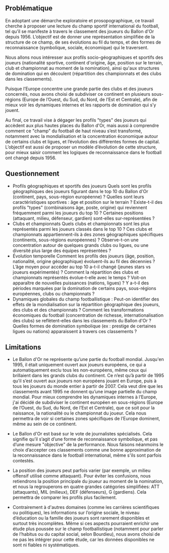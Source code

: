 ## Problématique 

En adoptant une démarche exploratoire et prosopographique, ce travail cherche à proposer une lecture du champ sportif international du football, tel qu’il se manifeste à travers le classement des joueurs du Ballon d'Or depuis 1956. L’objectif est de donner une représentation simplifiée de la structure de ce champ, de ses évolutions au fil du temps, et des formes de reconnaissance (symbolique, sociale, économique) qui le traversent.

Nous allons nous intéresser aux profils socio-géographiques et sportifs des joueurs (nationalité sportive, continent d'origine, âge, position sur le terrain, club et championnat au moment de la nomination), ainsi qu'aux structures de domination qui en découlent (répartition des championnats et des clubs dans les classements).

Puisque l’Europe concentre une grande partie des clubs et des joueurs concernés, nous avons choisi de subdiviser ce continent en plusieurs sous-régions (Europe de l’Ouest, du Sud, du Nord, de l’Est et Centrale), afin de mieux voir les dynamiques internes et les rapports de domination qui s’y jouent.

Au final, ce travail vise à dégager les profils "types" des joueurs qui accèdent aux plus hautes places du Ballon d'Or, mais aussi à comprendre comment ce "champ" du football de haut niveau s’est transformé, notamment avec la mondialisation et la concentration économique autour de certains clubs et ligues, et l’évolution des différentes formes de capital. L’objectif est aussi de proposer un modèle d’évolution de cette structure, pour mieux saisir comment les logiques de reconnaissance dans le football ont changé depuis 1956.

## Questionnement

* Profils géographiques et sportifs des joueurs
Quels sont les profils géographiques des joueurs figurant dans le top 10 du Ballon d'Or (continent, pays, sous-région européenne) ?
Quelles sont leurs caractéristiques sportives : âge et position sur le terrain ?
Existe-t-il des profils "types" (combinaisons âge, poste, origine) qui reviennent fréquemment parmi les joueurs du top 10 ?
Certaines positions (attaquant, milieu, défenseur, gardien) sont-elles sur-représentées ?
* Clubs et championnats 
Quels clubs et championnats sont les plus représentés parmi les joueurs classés dans le top 10 ?
Ces clubs et championnats appartiennent-ils à des zones géographiques spécifiques (continents, sous-régions européennes) ?
Observe-t-on une concentration autour de quelques grands clubs ou ligues, ou une diversité plus large des équipes représentées ?
* Évolution temporelle 
Comment les profils des joueurs (âge, position, nationalité, origine géographique) évoluent-ils au fil des décennies ?
L’âge moyen pour accéder au top 10 a-t-il changé (jeunes stars vs joueurs expérimentés) ?
Comment la répartition des clubs et championnats représentés évolue-t-elle avec le temps ? Voit-on apparaître de nouvelles puissances (nations, ligues) ?
Y a-t-il des périodes marquées par la domination de certains pays, sous-régions européennes, clubs ou championnats ?
* Dynamiques globales du champ footballistique :
Peut-on identifier des effets de la mondialisation sur la répartition géographique des joueurs, des clubs et des championnats ?
Comment les transformations économiques du football (concentration de richesse, internationalisation des clubs) se reflètent-elles dans les classements du Ballon d'Or ?
Quelles formes de domination symbolique (ex : prestige de certaines ligues ou nations) apparaissent à travers ces classements ?


## Limitations

* Le Ballon d'Or ne représente qu’une partie du football mondial. Jusqu'en 1995, il était uniquement ouvert aux joueurs européens, ce qui a automatiquement exclu tous les non-européens, même ceux qui brillaient dans les grands clubs du continent. Ce n’est qu’à partir de 1995 qu’il s’est ouvert aux joueurs non européens jouant en Europe, puis à tous les joueurs du monde entier à partir de 2007. Cela veut dire que les classements avant 1995 ne donnent qu’une image partielle du champ mondial. Pour mieux comprendre les dynamiques internes à l’Europe, j'ai décidé de subdiviser le continent européen en sous-régions (Europe de l’Ouest, du Sud, du Nord, de l’Est et Centrale), que ce soit pour la naissance, la nationalité ou le championnat du joueur. Cela nous permettra de voir si certaines zones spécifiques de l’Europe dominent, même au sein de ce continent.

* Le Ballon d'Or est basé sur le vote de journalistes spécialisés. Cela signifie qu’il s’agit d’une forme de reconnaissance symbolique, et pas d’une mesure "objective" de la performance. Nous faisons néanmoins le choix d’accepter ces classements comme une bonne approximation de la reconnaissance dans le football international, même s'ils sont parfois contestés.

* La position des joueurs peut parfois varier (par exemple, un milieu offensif utilisé comme attaquant). Pour éviter les confusions, nous retiendrons la position principale du joueur au moment de la nomination, et nous la regrouperons en quatre grandes catégories simplifiées: ATT (attaquants), MIL (milieux), DEF (défenseurs), G (gardiens). Cela permettra de comparer les profils plus facilement.

* Contrairement à d'autres domaines (comme les carrières scientifiques ou politiques), les informations sur l’origine sociale, le niveau d’éducation ou la famille des joueurs sont rarement disponibles et surtout très incomplètes. Même si ces aspects pourraient enrichir une étude plus poussée sur le champ footballistique (notamment pour parler de l’habitus ou du capital social, selon Bourdieu), nous avons choisi de ne pas les intégrer pour cette étude, car les données disponibles ne sont ni fiables ni systématiques.
